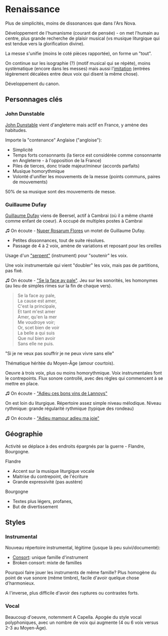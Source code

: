 # Renaissance


Plus de simplicités, moins de dissonances que dans l'Ars Nova.

Développement de l'humanisme (courant de pensée) - on met l'humain au centre, plus grande recherche de plaisir musical (vs musique liturgique qui est tendue vers la glorification divine).

La messe s'unifie (moins le coté pièces rapportée), on forme un "tout".

On continue sur les isographie (?) (motif musical qui se répète), moins systèmatique (encore dans les messes) mais aussi l'[imitation](https://fr.wikipedia.org/wiki/Imitation_(musique)) (entrées légèrement décalées entre deux voix qui disent la même chose). 

Développement du canon.

## Personnages clés

### John Dunstable

[John Dunstable](https://fr.wikipedia.org/wiki/John_Dunstable) vient d'angleterre mais actif en France, y amène des habitudes.

Importe la "contenance" Anglaise ("angloise"):

- Simplicité
- Temps forts consonnants (la tierce est considérée comme consonnante en Angleterre - à l'opposition de la France)
- Piles de tierces, donc triade majeur/mineur (accords parfaits)
- Musique homorythmique
- Volonté d'unifier les mouvements de la messe (points communs, paires de mouvements)

50% de sa musique sont des mouvements de messe.

### Guillaume Dufay

[Guillaume Dufay](https://fr.wikipedia.org/wiki/Guillaume_Dufay) viens de Beersel, actif à Cambrai (où il a même chanté comme enfant de coeur). A occupé de multiples postes à Cambrai

&#9835; On écoute - [Nuper Rosarum Flores](https://www.youtube.com/watch?v=hGW2HL35kqY) un motet de Guillaume Dufay. 

- Petites dissonnances, tout de suite résolues.
- Passage de 4 à 2 voix, amène de variations et reposant pour les oreilles

Usage d'un ["serpent"](https://fr.wikipedia.org/wiki/Serpent_(musique)) (instrument) pour "soutenir" les voix.

Une voix instrumentale qui vient "doubler" les voix, mais pas de partitions, pas fixé.

&#9835; On écoute - ["Se la face ay pale"](https://www.youtube.com/watch?v=0BJ-9TVqYC4). Jeu sur les sonorités, les homonymes (au lieu de simples rimes sur la fin de chaque vers).

> Se la face ay pale, <br>
 La cause est amer, <br>
 C'est la principale, <br>
 Et tant m'est amer <br>
 Amer, qu'en la mer <br>
 Me voudroye voir; <br>
 Or, scet bien de voir <br>
 La belle a qui suis <br>
 Que nul bien avoir <br>
 Sans elle ne puis. <br>

"Si je ne veux pas souffrir je ne peux vivre sans elle"

Thématique héritée du Moyen-Âge (amour courtois).

Oeuvre à trois voix, plus ou moins homorythmique.
Voix instrumentales font le contrepoints.
Flux sonore controllé, avec des règles qui commencent à se mettre en place.

&#9835; On écoute - ["Adieu ces bons vins de Lannoys"](https://www.youtube.com/watch?v=4esGXmuz4Qg)

On est loin du liturgique. Répertoire assez simple niveau mélodique.
Niveau rythmique: grande régularité rythmique (typique des rondeau)

&#9835; On écoute - ["Adieu mamour adieu ma joie"](https://www.youtube.com/watch?v=1Ocfd6KQzAo)


## Géographie

Activité se déplace à des endroits épargnés par la guerre - Flandre, Bourgogne.

Flandre

- Accent sur la musique liturgique vocale
- Maitrise du contrepoint, de l'écriture
- Grande expressivité (pas austère)

Bourgogne

- Textes plus légers, profanes, 
- But de divertissement

## Styles
### Instrumental 

Nouveau répertoire instrumental, légitime (jusque là peu suivi/documenté):

- [Consort](https://fr.wikipedia.org/wiki/Consort): unique famille d'instrument
- Broken consort: mixte de familles

Pourquoi faire jouer les instruments de même famille? Plus homogène du point de vue sonore (même timbre), facile d'avoir quelque chose d'harmonieux.

A l'inverse, plus difficile d'avoir des ruptures ou contrastes forts.

### Vocal

Beaucoup d'oeuvre, notemment A Capella. Apogée du style vocal polyphoniques, avec un nombre de voix qui augmente (4 ou 6 voix versus 2-3 au Moyen-Âge).